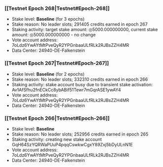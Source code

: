 ### [[Testnet Epoch 268|Testnet#Epoch-268]]
* Stake level: **Baseline** (for 3 epochs)
* Stake reason: No leader slots; 291405 credits earned in epoch 267
* Staking activity: target stake amount: ◎5000.000000000, current stake amount: ◎5000.000000000 - no change
* Vote account address: 7oLdz6YwAYtMtPveQyR2YPGnbaaULfRLk2RJBsZZH4MR
* Data Center: 24940-DE-Falkenstein
### [[Testnet Epoch 267|Testnet#Epoch-267]]
* Stake level: **Baseline** (for 2 epochs)
* Stake reason: No leader slots; 332310 credits earned in epoch 266
* Staking activity: stake account busy due to transient stake activation: Av1AfSfhu2fnECkCc8ybABif51Tewr7mGqrASE1ywAY4
* Vote account address: 7oLdz6YwAYtMtPveQyR2YPGnbaaULfRLk2RJBsZZH4MR
* Data Center: 24940-DE-Falkenstein
### [[Testnet Epoch 266|Testnet#Epoch-266]]
* Stake level: **Baseline**
* Stake reason: No leader slots; 252956 credits earned in epoch 265
* Staking activity: creating new stake account GqH64SzYQRWaPUuP4pqqCswkwCgxY89Zxj5bDyULnN1E
* Vote account address: 7oLdz6YwAYtMtPveQyR2YPGnbaaULfRLk2RJBsZZH4MR
* Data Center: 24940-DE-Falkenstein